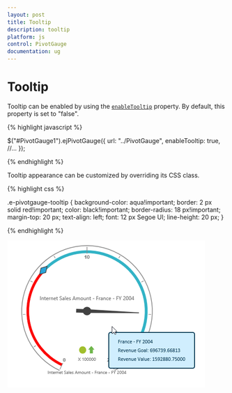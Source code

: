 ```yaml
---
layout: post
title: Tooltip
description: tooltip
platform: js
control: PivotGauge
documentation: ug
---
```


# Tooltip

Tooltip can be enabled by using the [`enableTooltip`](/js/api/ejpivotgauge#members:enabletooltip) property. By default, this property is set to "false".

{% highlight javascript %}

$("#PivotGauge1").ejPivotGauge({
    url: "../PivotGauge",
    enableTooltip: true,
    //...
});

{% endhighlight %}

Tooltip appearance can be customized by overriding its CSS class.

{% highlight css %}

.e-pivotgauge-tooltip {
    background-color: aqua!important;
    border: 2 px solid red!important;
    color: black!important;
    border-radius: 18 px!important;
    margin-top: 20 px;
    text-align: left;
    font: 12 px Segoe UI;
    line-height: 20 px;
}

{% endhighlight %}
    
![](Tooltip_images/tooltip.png) 

